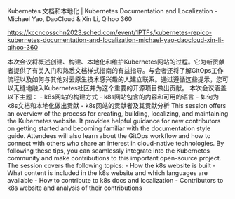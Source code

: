 Kubernetes 文档和本地化 | Kubernetes Documentation and Localization - Michael Yao, DaoCloud & Xin Li, Qihoo 360

https://kccncosschn2023.sched.com/event/1PTFs/kubernetes-repico-kubernetes-documentation-and-localization-michael-yao-daocloud-xin-li-qihoo-360

本次会议将概述创建、构建、本地化和维护Kubernetes网站的过程。它为新贡献者提供了有关入门和熟悉文档样式指南的有益指导。与会者还将了解GitOps工作流程以及如何与其他对云原生技术感兴趣的人建立联系。通过遵循这些提示，您可以无缝地融入Kubernetes社区并为这个重要的开源项目做出贡献。 本次会议涵盖以下主题： - k8s网站的构建方式 - k8s网站包含的内容和可用的语言 - 如何为k8s文档和本地化做出贡献 - k8s网站的贡献者及其贡献分析 
This session offers an overview of the process for creating, building, localizing, and maintaining the Kubernetes website. It provides helpful guidance for new contributors on getting started and becoming familiar with the documentation style guide. Attendees will also learn about the GitOps workflow and how to connect with others who share an interest in cloud-native technologies. By following these tips, you can seamlessly integrate into the Kubernetes community and make contributions to this important open-source project. The session covers the following topics: - How the k8s website is built - What content is included in the k8s website and which languages are available - How to contribute to k8s docs and localization - Contributors to k8s website and analysis of their contributions